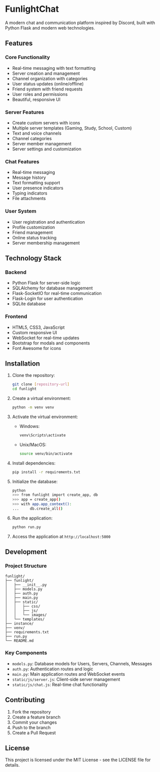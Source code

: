 # FunlightChat

A modern chat and communication platform inspired by Discord, built with Python Flask and modern web technologies.

## Features

### Core Functionality
- Real-time messaging with text formatting
- Server creation and management
- Channel organization with categories
- User status updates (online/offline)
- Friend system with friend requests
- User roles and permissions
- Beautiful, responsive UI

### Server Features
- Create custom servers with icons
- Multiple server templates (Gaming, Study, School, Custom)
- Text and voice channels
- Channel categories
- Server member management
- Server settings and customization

### Chat Features
- Real-time messaging
- Message history
- Text formatting support
- User presence indicators
- Typing indicators
- File attachments

### User System
- User registration and authentication
- Profile customization
- Friend management
- Online status tracking
- Server membership management

## Technology Stack

### Backend
- Python Flask for server-side logic
- SQLAlchemy for database management
- Flask-SocketIO for real-time communication
- Flask-Login for user authentication
- SQLite database

### Frontend
- HTML5, CSS3, JavaScript
- Custom responsive UI
- WebSocket for real-time updates
- Bootstrap for modals and components
- Font Awesome for icons

## Installation

1. Clone the repository:
   ```bash
   git clone [repository-url]
   cd funlight
   ```

2. Create a virtual environment:
   ```bash
   python -m venv venv
   ```

3. Activate the virtual environment:
   - Windows:
     ```bash
     venv\Scripts\activate
     ```
   - Unix/MacOS:
     ```bash
     source venv/bin/activate
     ```

4. Install dependencies:
   ```bash
   pip install -r requirements.txt
   ```

5. Initialize the database:
   ```bash
   python
   >>> from funlight import create_app, db
   >>> app = create_app()
   >>> with app.app_context():
   ...     db.create_all()
   ```

6. Run the application:
   ```bash
   python run.py
   ```

7. Access the application at `http://localhost:5000`

## Development

### Project Structure
```
funlight/
├── funlight/
│   ├── __init__.py
│   ├── models.py
│   ├── auth.py
│   ├── main.py
│   ├── static/
│   │   ├── css/
│   │   ├── js/
│   │   └── images/
│   └── templates/
├── instance/
├── venv/
├── requirements.txt
├── run.py
└── README.md
```

### Key Components
- `models.py`: Database models for Users, Servers, Channels, Messages
- `auth.py`: Authentication routes and logic
- `main.py`: Main application routes and WebSocket events
- `static/js/server.js`: Client-side server management
- `static/js/chat.js`: Real-time chat functionality

## Contributing

1. Fork the repository
2. Create a feature branch
3. Commit your changes
4. Push to the branch
5. Create a Pull Request

## License

This project is licensed under the MIT License - see the LICENSE file for details.
